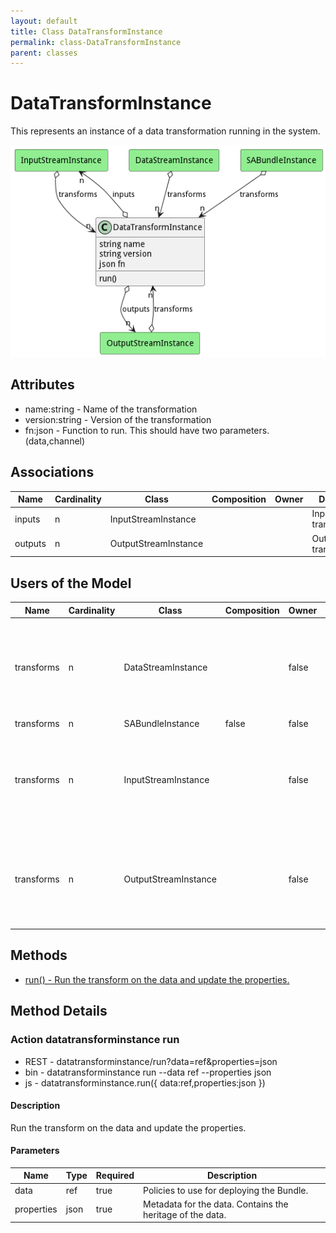 ```yaml
---
layout: default
title: Class DataTransformInstance
permalink: class-DataTransformInstance
parent: classes
---
```


# DataTransformInstance

This represents an instance of a data transformation running in the system.

![Logical Diagram](./logical.png)

## Attributes

* name:string - Name of the transformation
* version:string - Version of the transformation
* fn:json - Function to run. This should have two parameters. (data,channel)


## Associations

| Name | Cardinality | Class | Composition | Owner | Description |
| --- | --- | --- | --- | --- | --- |
| inputs | n | InputStreamInstance |  |  | Inputs of the transformation. |
| outputs | n | OutputStreamInstance |  |  | Outputs of the transformation. |



## Users of the Model

| Name | Cardinality | Class | Composition | Owner | Description |
| --- | --- | --- | --- | --- | --- |
| transforms | n | DataStreamInstance |  | false | These are the transforms to run on the stream before it goes to the output streams. |
| transforms | n | SABundleInstance | false | false |  |
| transforms | n | InputStreamInstance |  | false | These are the transforms to run on the stream before it goes to the output streams. |
| transforms | n | OutputStreamInstance |  | false | These are the transforms to run on the stream before it goes to the output streams. |





## Methods

* [run() - Run the transform on the data and update the properties.](#action-run)


<h2>Method Details</h2>
    
### Action datatransforminstance run



* REST - datatransforminstance/run?data=ref&amp;properties=json
* bin - datatransforminstance run --data ref --properties json
* js - datatransforminstance.run({ data:ref,properties:json })

#### Description
Run the transform on the data and update the properties.

#### Parameters

| Name | Type | Required | Description |
|---|---|---|---|
| data | ref |true | Policies to use for deploying the Bundle. |
| properties | json |true | Metadata for the data. Contains the heritage of the data. |





